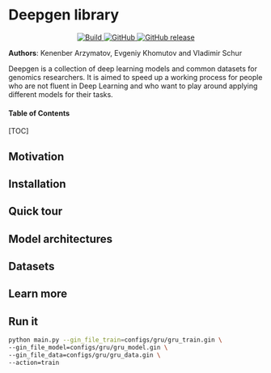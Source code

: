 # Deepgen library

<p align="center">
    <a href="https://circleci.com/gh/Genomics-HSE/deepgene">
        <img alt="Build" src="https://img.shields.io/circleci/build/github/Genomics-HSE/deepgene/main">
    </a>
    <a href="https://github.com/Genomics-HSE/deepgene/blob/main/LICENSE">
        <img alt="GitHub" src="https://img.shields.io/github/license/Genomics-HSE/deepgene.svg?color=blue">
    </a>
    <a href="https://github.com/Genomics-HSE/deepgene/releases">
        <img alt="GitHub release" src="https://img.shields.io/github/release/Genomics-HSE/deepgene.svg">
    </a>
</p>

**Authors**: Kenenber Arzymatov, Evgeniy Khomutov and Vladimir Schur

<!---->

Deepgen is a collection of deep learning models and common datasets for genomics researchers. It is aimed to speed up a working process for 
people who are not fluent in Deep Learning and who want to play around applying different models for their tasks.  

#### Table of Contents

[TOC]
## Motivation 

## Installation

## Quick tour  

## Model architectures

## Datasets

## Learn more

## Run it 

```bash
python main.py --gin_file_train=configs/gru/gru_train.gin \
--gin_file_model=configs/gru/gru_model.gin \
--gin_file_data=configs/gru/gru_data.gin \
--action=train
```